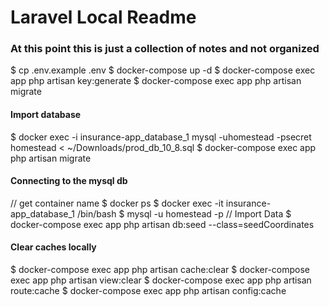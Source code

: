 # Laravel Local Readme
### At this point this is just a collection of notes and not organized
$ cp .env.example .env
$ docker-compose up -d
$ docker-compose exec app php artisan key:generate
$ docker-compose exec app php artisan migrate

#### Import database
$ docker exec -i insurance-app_database_1 mysql -uhomestead -psecret homestead < ~/Downloads/prod_db_10_8.sql
$ docker-compose exec app php artisan migrate

#### Connecting to the mysql db
// get container name
$ docker ps
$ docker exec -it insurance-app_database_1 /bin/bash
$ mysql -u homestead -p
// Import Data
$ docker-compose exec app php artisan db:seed --class=seedCoordinates

#### Clear caches locally
$ docker-compose exec app php artisan cache:clear
$ docker-compose exec app php artisan view:clear
$ docker-compose exec app php artisan route:cache
$ docker-compose exec app php artisan config:cache
